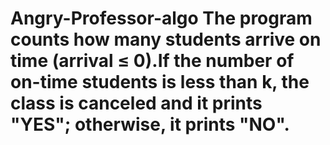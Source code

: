 # Angry-Professor-algo The program counts how many students arrive on time (arrival ≤ 0).If the number of on-time students is less than k, the class is canceled and it prints "YES"; otherwise, it prints "NO".

